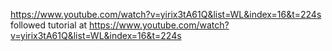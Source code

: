 https://www.youtube.com/watch?v=yirix3tA61Q&list=WL&index=16&t=224s
followed tutorial at https://www.youtube.com/watch?v=yirix3tA61Q&list=WL&index=16&t=224s
